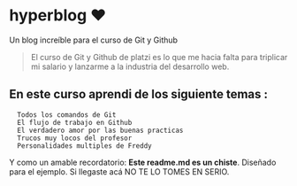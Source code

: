# hyperblog  ❤️
Un blog increíble para el curso de Git y Github 

> El curso de Git y Github de platzi es lo que me hacia falta para triplicar mi salario y lanzarme a la industria del desarrollo web. 

##  En este curso aprendi de los siguiente temas :
	  Todos los comandos de Git 
	  El flujo de trabajo en Github 
	  El verdadero amor por las buenas practicas 
	  Trucos muy locos del profesor 
	  Personalidades multiples de Freddy 

Y como un amable recordatorio: **Este readme.md es un chiste**. Diseñado para el ejemplo. Si llegaste acá NO TE LO TOMES EN SERIO.
